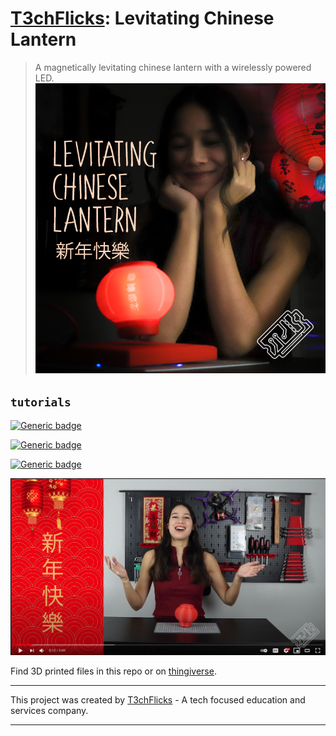# [T3chFlicks](https://t3chflicks.org): Levitating Chinese Lantern

> A magnetically levitating chinese lantern with a wirelessly powered LED.
![pic_of_project](./thumbnail.png)


## `tutorials`
[![Generic badge](https://img.shields.io/badge/Blog_Post-Github-orange.svg)](./blog_post.md)

[![Generic badge](https://img.shields.io/badge/Blog_Post-Medium-blue.svg)](https://t3chflicks.medium.com/)

[![Generic badge](https://img.shields.io/badge/Youtube-Video-red.svg)](https://www.youtube.com/watch?v=B8dz6XqP7ao)

 [![Everything Is AWESOME](./yt.png)](https://www.youtube.com/watch?v=B8dz6XqP7ao "Youtube Video")


Find 3D printed files in this repo or on [thingiverse](https://www.thingiverse.com/thing:4125557
).

---

This project was created by [T3chFlicks](https://t3chflicks.org) - A tech focused education and services company.

---